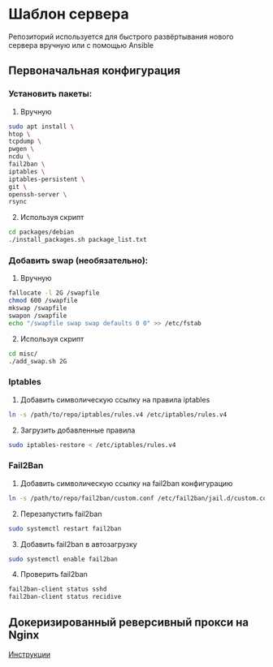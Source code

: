 # Шаблон сервера

Репозиторий используется для быстрого развёртывания нового сервера вручную или с помощью Ansible

## Первоначальная конфигурация

### Установить пакеты:  
1. Вручную
```bash
sudo apt install \
htop \
tcpdump \
pwgen \
ncdu \
fail2ban \
iptables \
iptables-persistent \
git \
openssh-server \
rsync
```
2. Используя скрипт
```bash
cd packages/debian  
./install_packages.sh package_list.txt
```

### Добавить swap (необязательно):
1. Вручную
```bash
fallocate -l 2G /swapfile
chmod 600 /swapfile
mkswap /swapfile
swapon /swapfile
echo "/swapfile swap swap defaults 0 0" >> /etc/fstab
```

2. Используя скрипт
```bash
cd misc/
./add_swap.sh 2G
```
### Iptables
1. Добавить символическую ссылку на правила iptables
```bash
ln -s /path/to/repo/iptables/rules.v4 /etc/iptables/rules.v4
```
2. Загрузить добавленные правила
```bash
sudo iptables-restore < /etc/iptables/rules.v4
```

### Fail2Ban

1. Добавить символическую ссылку на fail2ban конфигурацию
```bash
ln -s /path/to/repo/fail2ban/custom.conf /etc/fail2ban/jail.d/custom.conf
```
2. Перезапустить fail2ban
```bash
sudo systemctl restart fail2ban
```
3. Добавить fail2ban в автозагрузку
```bash
sudo systemctl enable fail2ban
```
4. Проверить fail2ban
```bash
fail2ban-client status sshd
fail2ban-client status recidive
```

## Докеризированный реверсивный прокси на Nginx

[Инструкции](docker/reverse-proxy/README.md)